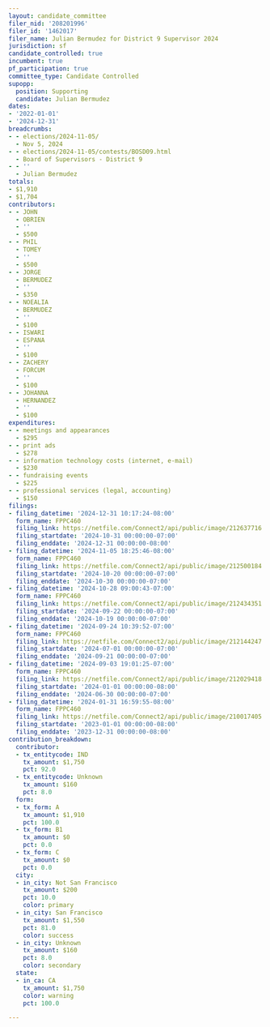```yaml
---
layout: candidate_committee
filer_nid: '208201996'
filer_id: '1462017'
filer_name: Julian Bermudez for District 9 Supervisor 2024
jurisdiction: sf
candidate_controlled: true
incumbent: true
pf_participation: true
committee_type: Candidate Controlled
supopp:
  position: Supporting
  candidate: Julian Bermudez
dates:
- '2022-01-01'
- '2024-12-31'
breadcrumbs:
- - elections/2024-11-05/
  - Nov 5, 2024
- - elections/2024-11-05/contests/BOSD09.html
  - Board of Supervisors - District 9
- - ''
  - Julian Bermudez
totals:
- $1,910
- $1,704
contributors:
- - JOHN
  - OBRIEN
  - ''
  - $500
- - PHIL
  - TOMEY
  - ''
  - $500
- - JORGE
  - BERMUDEZ
  - ''
  - $350
- - NOEALIA
  - BERMUDEZ
  - ''
  - $100
- - ISWARI
  - ESPANA
  - ''
  - $100
- - ZACHERY
  - FORCUM
  - ''
  - $100
- - JOHANNA
  - HERNANDEZ
  - ''
  - $100
expenditures:
- - meetings and appearances
  - $295
- - print ads
  - $278
- - information technology costs (internet, e-mail)
  - $230
- - fundraising events
  - $225
- - professional services (legal, accounting)
  - $150
filings:
- filing_datetime: '2024-12-31 10:17:24-08:00'
  form_name: FPPC460
  filing_link: https://netfile.com/Connect2/api/public/image/212637716
  filing_startdate: '2024-10-31 00:00:00-07:00'
  filing_enddate: '2024-12-31 00:00:00-08:00'
- filing_datetime: '2024-11-05 18:25:46-08:00'
  form_name: FPPC460
  filing_link: https://netfile.com/Connect2/api/public/image/212500184
  filing_startdate: '2024-10-20 00:00:00-07:00'
  filing_enddate: '2024-10-30 00:00:00-07:00'
- filing_datetime: '2024-10-28 09:00:43-07:00'
  form_name: FPPC460
  filing_link: https://netfile.com/Connect2/api/public/image/212434351
  filing_startdate: '2024-09-22 00:00:00-07:00'
  filing_enddate: '2024-10-19 00:00:00-07:00'
- filing_datetime: '2024-09-24 10:39:52-07:00'
  form_name: FPPC460
  filing_link: https://netfile.com/Connect2/api/public/image/212144247
  filing_startdate: '2024-07-01 00:00:00-07:00'
  filing_enddate: '2024-09-21 00:00:00-07:00'
- filing_datetime: '2024-09-03 19:01:25-07:00'
  form_name: FPPC460
  filing_link: https://netfile.com/Connect2/api/public/image/212029418
  filing_startdate: '2024-01-01 00:00:00-08:00'
  filing_enddate: '2024-06-30 00:00:00-07:00'
- filing_datetime: '2024-01-31 16:59:55-08:00'
  form_name: FPPC460
  filing_link: https://netfile.com/Connect2/api/public/image/210017405
  filing_startdate: '2023-01-01 00:00:00-08:00'
  filing_enddate: '2023-12-31 00:00:00-08:00'
contribution_breakdown:
  contributor:
  - tx_entitycode: IND
    tx_amount: $1,750
    pct: 92.0
  - tx_entitycode: Unknown
    tx_amount: $160
    pct: 8.0
  form:
  - tx_form: A
    tx_amount: $1,910
    pct: 100.0
  - tx_form: B1
    tx_amount: $0
    pct: 0.0
  - tx_form: C
    tx_amount: $0
    pct: 0.0
  city:
  - in_city: Not San Francisco
    tx_amount: $200
    pct: 10.0
    color: primary
  - in_city: San Francisco
    tx_amount: $1,550
    pct: 81.0
    color: success
  - in_city: Unknown
    tx_amount: $160
    pct: 8.0
    color: secondary
  state:
  - in_ca: CA
    tx_amount: $1,750
    color: warning
    pct: 100.0

---
```

